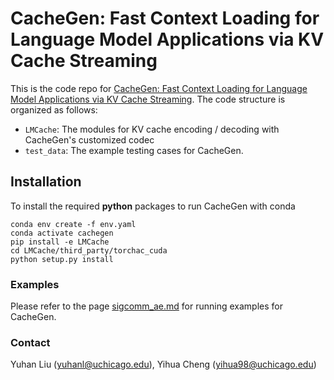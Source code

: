 # CacheGen: Fast Context Loading for Language Model Applications via KV Cache Streaming

This is the code repo for [CacheGen: Fast Context Loading for Language Model Applications via KV Cache Streaming](https://arxiv.org/pdf/2310.07240.pdf). 
The code structure is organized as follows:

- ```LMCache```: The modules for KV cache encoding / decoding with CacheGen's customized codec 
- ```test_data```: The example testing cases for CacheGen. 


## Installation

To install the required **python** packages to run CacheGen with conda
```
conda env create -f env.yaml
conda activate cachegen
pip install -e LMCache
cd LMCache/third_party/torchac_cuda 
python setup.py install
```

### Examples 

Please refer to the page [sigcomm_ae.md](sigcomm_ae.md) for running examples for CacheGen. 

### Contact 
Yuhan Liu (yuhanl@uchicago.edu), Yihua Cheng (yihua98@uchicago.edu) 